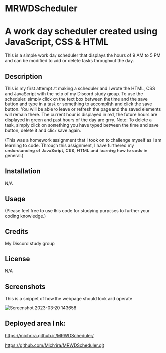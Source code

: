 # MRWDScheduler

# A work day scheduler created using JavaScript, CSS & HTML

This is a simple work day scheduler that displays the hours of 9 AM to 5 PM and can be modified to add or delete tasks throughout the day.

## Description 

This is my first attempt at making a scheduler and I wrote the HTML, CSS and JavaScript with the help of my Discord study group. To use the scheduler, simply click on the text box between the time and the save button and type in a task or something to accomplish and click the save button. You will be able to leave or refresh the page and the saved elements will remain there. The current hour is displayed in red, the future hours are displayed in green and past hours of the day are grey. Note: To delete a task, simply click on something you have typed between the time and save button, delete it and click save again. 

(This was a homework assignment that I took on to challenge myself as I am learning to code. Through this assignment, I have furthered my understanding of JavaScript, CSS, HTML and learning how to code in general.)

## Installation

N/A

## Usage

(Please feel free to use this code for studying purposes to further your coding knowledge.)

## Credits

My Discord study group!

## License

N/A

## Screenshots 

This is a snippet of how the webpage should look and operate 

![Screenshot 2023-03-20 143658](https://user-images.githubusercontent.com/126362926/226472246-59831297-8553-40bf-984b-481760182f41.png)



## Deployed area link:

https://michrira.github.io/MRWDScheduler/

https://github.com/Michrira/MRWDScheduler.git